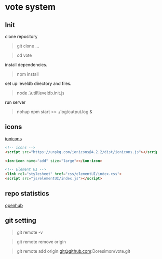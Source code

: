 # vote system

## Init

clone repository

> git clone ...

> cd vote

install dependencies.

> npm install

set up leveldb directory and files.

> node .\util\leveldb.init.js

run server

> nohup npm start >> ./log/output.log &


## icons

[ionicons](https://ionicons.com/)

```html
<!-- icons -->
<script src="https://unpkg.com/ionicons@4.2.2/dist/ionicons.js"></script>

<ion-icon name="add" size="large"></ion-icon>

<!-- Element UI -->
<link rel="stylesheet" href="css/elementUI/index.css">
<script src="js/elementUI/index.js"></script>

```

## repo statistics

[openhub](https://www.openhub.net/p/Doresimon-vote)

## git setting

> git remote -v

> git remote remove origin

> git remote add origin  git@github.com:Doresimon/vote.git
